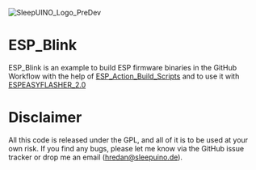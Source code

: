 ![SleepUINO_Logo_PreDev](https://user-images.githubusercontent.com/48091357/111156537-25298a00-8596-11eb-8726-1fe5cd7bed93.png)
# ESP_Blink
ESP_Blink is an example to build ESP firmware binaries in the GitHub Workflow with the help of [ESP_Action_Build_Scripts](https://github.com/hredan/ESP_Action_Build_Scripts) and to use it with [ESPEASYFLASHER_2.0](https://github.com/hredan/ESPEASYFLASHER_2.0)

# Disclaimer
All this code is released under the GPL, and all of it is to be used at your own risk. If you find any bugs, please let me know via the GitHub issue tracker or drop me an email ([hredan@sleepuino.de](mailto:hredan@sleepuino.de)).
